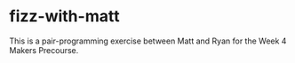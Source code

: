 # fizz-with-matt

This is a pair-programming exercise between Matt and Ryan for the Week 4 Makers Precourse.